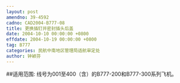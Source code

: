 ```yaml
---
layout: post
amendno: 39-4592
cadno: CAD2004-B777-08
title: 更换插钉并密封插头后盖
date: 2004-10-10 00:00:00 +0800
effdate: 2004-10-19 00:00:00 +0800
tag: B777
categories: 民航中南地区管理局适航审定处
author: 钟颖芬
---
```


##适用范围:
线号为001至400（含）的B777-200和B777-300系列飞机。

